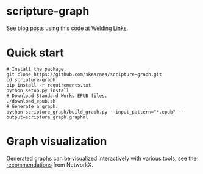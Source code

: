 # scripture-graph

See blog posts using this code at [Welding Links](https://welding-links.blogspot.com/).

# Quick start

```shell
# Install the package.
git clone https://github.com/skearnes/scripture-graph.git
cd scripture-graph
pip install -r requirements.txt
python setup.py install
# Download Standard Works EPUB files.
./download_epub.sh
# Generate a graph.
python scripture_graph/build_graph.py --input_pattern="*.epub" --output=scripture_graph.graphml
```

# Graph visualization

Generated graphs can be visualized interactively with various tools; see the
[recommendations](https://networkx.org/documentation/stable/reference/drawing.html#drawing)
from NetworkX.

